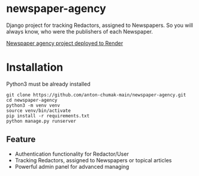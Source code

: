 # newspaper-agency

Django project for tracking Redactors, assigned to Newspapers.
So you will always know, who were the publishers of each Newspaper.


[Newspaper agency project deployed to Render](PASTE_LINK_HERE)

# Installation

Python3 must be already installed

```shell
git clone https://github.com/anton-chumak-main/newspaper-agency.git
cd newspaper-agency
python3 -m venv venv
source venv/bin/activate
pip install -r requirements.txt
python manage.py runserver
```

## Feature

* Authentication functionality for Redactor/User
* Tracking Redactors, assigned to Newspapers or topical articles
* Powerful admin panel for advanced managing
